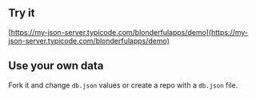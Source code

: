 ## Try it

[https://my-json-server.typicode.com/blonderfulapps/demo](https://my-json-server.typicode.com/blonderfulapps/demo)

## Use your own data

Fork it and change `db.json` values or create a repo with a `db.json` file.
